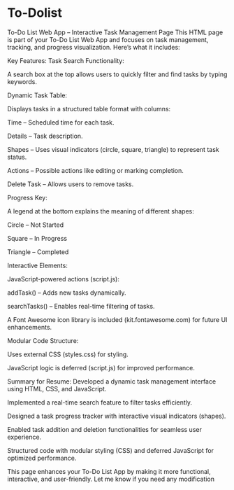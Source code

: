 # To-Dolist
To-Do List Web App – Interactive Task Management Page
This HTML page is part of your To-Do List Web App and focuses on task management, tracking, and progress visualization. Here’s what it includes:

Key Features:
Task Search Functionality:

A search box at the top allows users to quickly filter and find tasks by typing keywords.

Dynamic Task Table:

Displays tasks in a structured table format with columns:

Time – Scheduled time for each task.

Details – Task description.

Shapes – Uses visual indicators (circle, square, triangle) to represent task status.

Actions – Possible actions like editing or marking completion.

Delete Task – Allows users to remove tasks.

Progress Key:

A legend at the bottom explains the meaning of different shapes:

Circle – Not Started

Square – In Progress

Triangle – Completed

Interactive Elements:

JavaScript-powered actions (script.js):

addTask() – Adds new tasks dynamically.

searchTasks() – Enables real-time filtering of tasks.

A Font Awesome icon library is included (kit.fontawesome.com) for future UI enhancements.

Modular Code Structure:

Uses external CSS (styles.css) for styling.

JavaScript logic is deferred (script.js) for improved performance.

Summary for Resume:
Developed a dynamic task management interface using HTML, CSS, and JavaScript.

Implemented a real-time search feature to filter tasks efficiently.

Designed a task progress tracker with interactive visual indicators (shapes).

Enabled task addition and deletion functionalities for seamless user experience.

Structured code with modular styling (CSS) and deferred JavaScript for optimized performance.

This page enhances your To-Do List App by making it more functional, interactive, and user-friendly. Let me know if you need any modification
